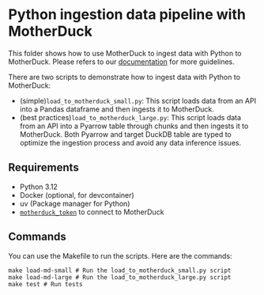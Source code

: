 # Python ingestion data pipeline with MotherDuck

This folder shows how to use MotherDuck to ingest data with Python to MotherDuck. Please refers to our [documentation](https://motherduck.com/docs/key-tasks/loading-data-into-motherduck/loading-data-md-python/) for more guidelines.

There are two scripts to demonstrate how to ingest data with Python to MotherDuck:
- (simple)`load_to_motherduck_small.py`: This script loads data from an API into a Pandas dataframe and then ingests it to MotherDuck.
- (best practices)`load_to_motherduck_large.py`: This script loads data from an API into a Pyarrow table through chunks and then ingests it to MotherDuck. Both Pyarrow and target DuckDB table are typed to optimize the ingestion process and avoid any data inference issues.

## Requirements
- Python 3.12
- Docker (optional, for devcontainer)
- uv (Package manager for Python)
- [`motherduck_token`](https://motherduck.com/docs/key-tasks/authenticating-and-connecting-to-motherduck/authenticating-to-motherduck/#creating-an-access-token) to connect to MotherDuck

## Commands
You can use the Makefile to run the scripts. Here are the commands:
```
make load-md-small # Run the load_to_motherduck_small.py script
make load-md-large # Run the load_to_motherduck_large.py script
make test # Run tests
```

